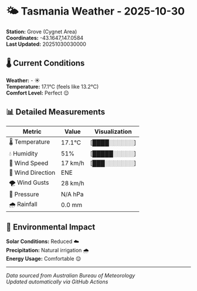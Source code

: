 # 🌤️ Tasmania Weather - 2025-10-30

**Station:** Grove (Cygnet Area)  
**Coordinates:** -43.1647,147.0584  
**Last Updated:** 20251030030000

## 🌡️ Current Conditions

**Weather:** - ☀️  
**Temperature:** 17.1°C (feels like 13.2°C)  
**Comfort Level:** Perfect 😌

## 📊 Detailed Measurements

| Metric | Value | Visualization |
|--------|-------|---------------|
| 🌡️ Temperature | 17.1°C | [████░░░░░░] |
| 💧 Humidity | 51% | [█████░░░░░] |
| 💨 Wind Speed | 17 km/h | [███░░░░░░░] |
| 🧭 Wind Direction | ENE | |
| 🌪️ Wind Gusts | 28 km/h | |
| 🔽 Pressure | N/A hPa | |
| 🌧️ Rainfall | 0.0 mm | |

## 🌱 Environmental Impact

**Solar Conditions:** Reduced ☁️  
**Precipitation:** Natural irrigation 🌧️  
**Energy Usage:** Comfortable 😌

---
*Data sourced from Australian Bureau of Meteorology*  
*Updated automatically via GitHub Actions*
